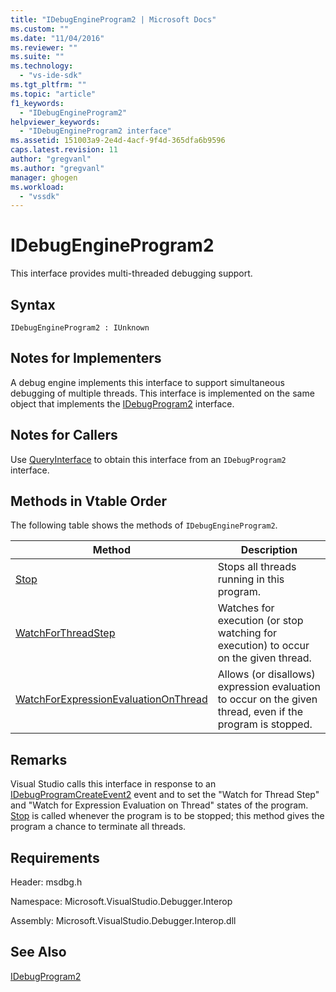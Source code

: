 ```yaml
---
title: "IDebugEngineProgram2 | Microsoft Docs"
ms.custom: ""
ms.date: "11/04/2016"
ms.reviewer: ""
ms.suite: ""
ms.technology: 
  - "vs-ide-sdk"
ms.tgt_pltfrm: ""
ms.topic: "article"
f1_keywords: 
  - "IDebugEngineProgram2"
helpviewer_keywords: 
  - "IDebugEngineProgram2 interface"
ms.assetid: 151003a9-2e4d-4acf-9f4d-365dfa6b9596
caps.latest.revision: 11
author: "gregvanl"
ms.author: "gregvanl"
manager: ghogen
ms.workload: 
  - "vssdk"
---
```

# IDebugEngineProgram2
This interface provides multi-threaded debugging support.  
  
## Syntax  
  
```  
IDebugEngineProgram2 : IUnknown  
```  
  
## Notes for Implementers  
 A debug engine implements this interface to support simultaneous debugging of multiple threads. This interface is implemented on the same object that implements the [IDebugProgram2](../../../extensibility/debugger/reference/idebugprogram2.md) interface.  
  
## Notes for Callers  
 Use [QueryInterface](/cpp/atl/queryinterface) to obtain this interface from an `IDebugProgram2` interface.  
  
## Methods in Vtable Order  
 The following table shows the methods of `IDebugEngineProgram2`.  
  
|Method|Description|  
|------------|-----------------|  
|[Stop](../../../extensibility/debugger/reference/idebugengineprogram2-stop.md)|Stops all threads running in this program.|  
|[WatchForThreadStep](../../../extensibility/debugger/reference/idebugengineprogram2-watchforthreadstep.md)|Watches for execution (or stop watching for execution) to occur on the given thread.|  
|[WatchForExpressionEvaluationOnThread](../../../extensibility/debugger/reference/idebugengineprogram2-watchforexpressionevaluationonthread.md)|Allows (or disallows) expression evaluation to occur on the given thread, even if the program is stopped.|  
  
## Remarks  
 Visual Studio calls this interface in response to an [IDebugProgramCreateEvent2](../../../extensibility/debugger/reference/idebugprogramcreateevent2.md) event and to set the "Watch for Thread Step" and "Watch for Expression Evaluation on Thread" states of the program. [Stop](../../../extensibility/debugger/reference/idebugengineprogram2-stop.md) is called whenever the program is to be stopped; this method gives the program a chance to terminate all threads.  
  
## Requirements  
 Header: msdbg.h  
  
 Namespace: Microsoft.VisualStudio.Debugger.Interop  
  
 Assembly: Microsoft.VisualStudio.Debugger.Interop.dll  
  
## See Also  
 [IDebugProgram2](../../../extensibility/debugger/reference/idebugprogram2.md)